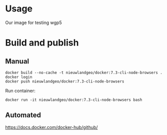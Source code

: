 # Usage

Our image for testing wgp5

# Build and publish

## Manual

```
docker build --no-cache -t nieuwlandgeo/docker:7.3-cli-node-browsers .
docker login
docker push nieuwlandgeo/docker:7.3-cli-node-browsers
```

Run container:

```
docker run -it nieuwlandgeo/docker:7.3-cli-node-browsers bash
```

## Automated

https://docs.docker.com/docker-hub/github/
